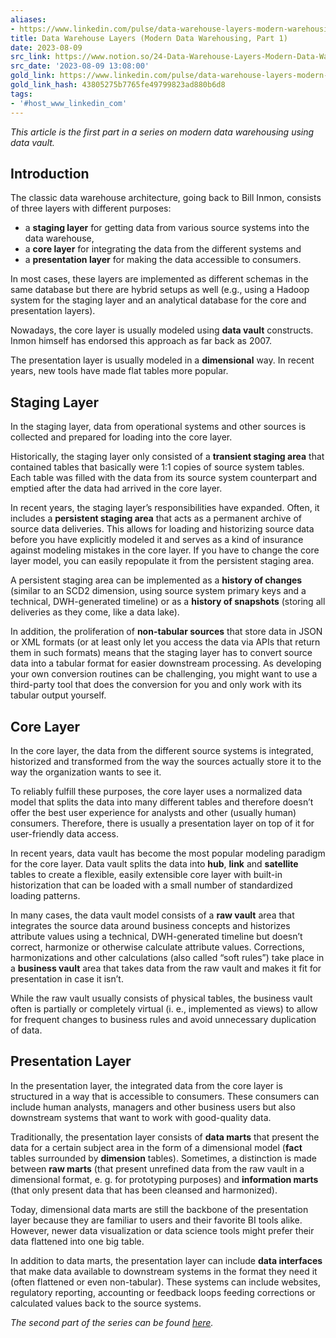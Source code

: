 ```yaml
---
aliases:
- https://www.linkedin.com/pulse/data-warehouse-layers-modern-warehousing-part-1-christian-kaul/
title: Data Warehouse Layers (Modern Data Warehousing, Part 1)
date: 2023-08-09
src_link: https://www.notion.so/24-Data-Warehouse-Layers-Modern-Data-Warehousing-Part-1-LinkedIn-e11ece55690b4004ad64c8c7600400d3
src_date: '2023-08-09 13:08:00'
gold_link: https://www.linkedin.com/pulse/data-warehouse-layers-modern-warehousing-part-1-christian-kaul/
gold_link_hash: 43805275b7765fe49799823ad880b6d8
tags:
- '#host_www_linkedin_com'
---
```


*This article is the first part in a series on modern data warehousing using data vault.*

Introduction
------------

The classic data warehouse architecture, going back to Bill Inmon, consists of three layers with different purposes:

* a **staging layer** for getting data from various source systems into the data warehouse,
* a **core layer** for integrating the data from the different systems and
* a **presentation layer** for making the data accessible to consumers.

In most cases, these layers are implemented as different schemas in the same database but there are hybrid setups as well (e.g., using a Hadoop system for the staging layer and an analytical database for the core and presentation layers).

Nowadays, the core layer is usually modeled using **data vault** constructs. Inmon himself has endorsed this approach as far back as 2007.

The presentation layer is usually modeled in a **dimensional** way. In recent years, new tools have made flat tables more popular.

Staging Layer
-------------

In the staging layer, data from operational systems and other sources is collected and prepared for loading into the core layer.

Historically, the staging layer only consisted of a **transient staging area** that contained tables that basically were 1:1 copies of source system tables. Each table was filled with the data from its source system counterpart and emptied after the data had arrived in the core layer.

In recent years, the staging layer’s responsibilities have expanded. Often, it includes a **persistent staging area** that acts as a permanent archive of source data deliveries. This allows for loading and historizing source data before you have explicitly modeled it and serves as a kind of insurance against modeling mistakes in the core layer. If you have to change the core layer model, you can easily repopulate it from the persistent staging area.

A persistent staging area can be implemented as a **history of changes** (similar to an SCD2 dimension, using source system primary keys and a technical, DWH-generated timeline) or as a **history of snapshots** (storing all deliveries as they come, like a data lake).

In addition, the proliferation of **non-tabular sources** that store data in JSON or XML formats (or at least only let you access the data via APIs that return them in such formats) means that the staging layer has to convert source data into a tabular format for easier downstream processing. As developing your own conversion routines can be challenging, you might want to use a third-party tool that does the conversion for you and only work with its tabular output yourself.

Core Layer
----------

In the core layer, the data from the different source systems is integrated, historized and transformed from the way the sources actually store it to the way the organization wants to see it.

To reliably fulfill these purposes, the core layer uses a normalized data model that splits the data into many different tables and therefore doesn’t offer the best user experience for analysts and other (usually human) consumers. Therefore, there is usually a presentation layer on top of it for user-friendly data access.

In recent years, data vault has become the most popular modeling paradigm for the core layer. Data vault splits the data into **hub**, **link** and **satellite** tables to create a flexible, easily extensible core layer with built-in historization that can be loaded with a small number of standardized loading patterns.

In many cases, the data vault model consists of a **raw vault** area that integrates the source data around business concepts and historizes attribute values using a technical, DWH-generated timeline but doesn’t correct, harmonize or otherwise calculate attribute values. Corrections, harmonizations and other calculations (also called “soft rules”) take place in a **business vault** area that takes data from the raw vault and makes it fit for presentation in case it isn’t.

While the raw vault usually consists of physical tables, the business vault often is partially or completely virtual (i. e., implemented as views) to allow for frequent changes to business rules and avoid unnecessary duplication of data.

Presentation Layer
------------------

In the presentation layer, the integrated data from the core layer is structured in a way that is accessible to consumers. These consumers can include human analysts, managers and other business users but also downstream systems that want to work with good-quality data.

Traditionally, the presentation layer consists of **data marts** that present the data for a certain subject area in the form of a dimensional model (**fact** tables surrounded by **dimension** tables). Sometimes, a distinction is made between **raw marts** (that present unrefined data from the raw vault in a dimensional format, e. g. for prototyping purposes) and **information marts** (that only present data that has been cleansed and harmonized).

Today, dimensional data marts are still the backbone of the presentation layer because they are familiar to users and their favorite BI tools alike. However, newer data visualization or data science tools might prefer their data flattened into one big table.

In addition to data marts, the presentation layer can include **data interfaces** that make data available to downstream systems in the format they need it (often flattened or even non-tabular). These systems can include websites, regulatory reporting, accounting or feedback loops feeding corrections or calculated values back to the source systems.

*The second part of the series can be found* [*here*](https://www.linkedin.com/pulse/kinds-time-modern-data-warehousing-part-2-christian-kaul)*.*